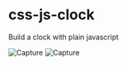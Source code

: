 # css-js-clock
Build a clock with plain javascript

![Capture](https://user-images.githubusercontent.com/72255700/127804545-e2ad5ad2-8f9e-4d97-8d1e-eacf60d11224.PNG)
![Capture](https://user-images.githubusercontent.com/72255700/127804589-83144902-958a-4530-98f5-d4ce282a4e93.PNG)
